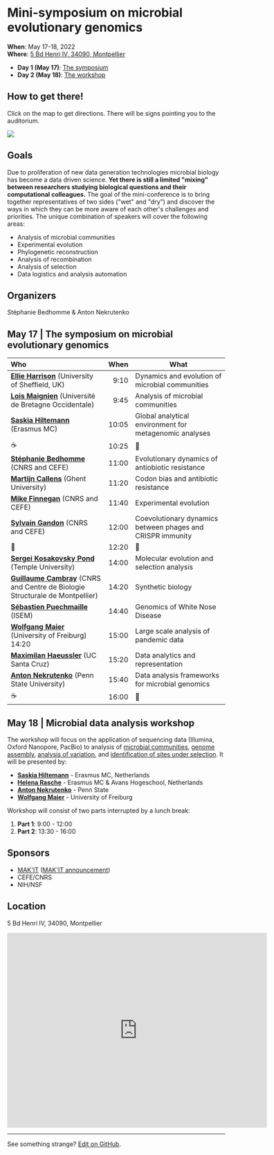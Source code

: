 # Mini-symposium on microbial evolutionary genomics

**When**: May 17-18, 2022<br>
**Where**: [5 Bd Henri IV, 34090, Montpellier](https://goo.gl/maps/vrEE9yvcBSjj2yR28)

- **Day 1 (May 17)**: [The symposium](#May-17--The-symposium-on-microbial-evolutionary-genomics)
- **Day 2 (May 18)**: [The workshop](#May-18--Microbial-data-analysis-workshop)

## How to get there!

Click on the map to get directions. There will be signs pointing you to the auditorium.

[![](https://i.imgur.com/s8HgoV7.jpg)](https://goo.gl/maps/cW2ye8rFEE7V957G6)


<!--
**<kbd>[REGISTER HERE!](https://forms.gle/WM3skmRYFheqyTw89)</kbd>**<br>
This event is free and open to everyone. However, to better plan the mini-symposium (e.g., exactly how much :coffee: & how many :croissant: we need) we will ask you to quickly complete the [following form](https://forms.gle/WM3skmRYFheqyTw89). Thank you for registering! 

:::warning
Following the symposium ([May 18]((#May-18--Microbial-data-analysis-workshop))) we will have a day-long (9:00 - 16:00) workshop on the analysis of large bacterial datasets. Use the [registration form]((https://forms.gle/WM3skmRYFheqyTw89)) to indicate if you would like to attend the workshop and what kind of data analysis you would like to learn about.
:::

-->

## Goals

Due to proliferation of new data generation technologies microbial biology has become a data driven science. **Yet there is still a limited "mixing" between researchers studying biological questions and their computational colleagues.** The goal of the mini-conference is to bring together representatives of two sides ("wet" and "dry") and discover the ways in which they can be more aware of each other's challenges and priorities. The unique combination of speakers will cover the following areas:

- Analysis of microbial communities
- Experimental evolution
- Phylogenetic reconstruction
- Analysis of recombination
- Analysis of selection
- Data logistics and analysis automation


## Organizers 

Stéphanie Bedhomme  & Anton Nekrutenko

## May 17 | The symposium on microbial evolutionary genomics

| Who | When | What |
|:-----|------:|------|
|[**Ellie Harrison**](https://www.sheffield.ac.uk/biosciences/people/academic-staff/ellie-harrison) (University of Sheffield, UK) | 9:10 | Dynamics and evolution of microbial communities |
| [**Lois Maignien**](http://pagesperso.univ-brest.fr/~maignien/contact.html) (Université de Bretagne Occidentale) | 9:45 | Analysis of microbial communities
| [**Saskia Hiltemann**](https://training.galaxyproject.org/hall-of-fame/shiltemann/) (Erasmus MC) | 10:05 | Global analytical environment for metagenomic analyses |
| :coffee: | 10:25 | :croissant: |
| [**Stéphanie Bedhomme**](https://www.cefe.cnrs.fr/fr/recherche/ee/gee/800-c/2721-stephanie-bedhomme) (CNRS and CEFE) | 11:00 | Evolutionary dynamics of antiobiotic resistance |
| [**Martijn Callens**](https://www.ugent.be/bw/foodscience/en/research/faculty/matijn-callens.htm)  (Ghent University) | 11:20  | Codon bias and antibiotic resistance
| [**Mike Finnegan**](https://www.cefe.cnrs.fr/fr/recherche/ee/gee/803-doc/4043-michael-finnegan) (CNRS and CEFE) | 11:40 | Experimental evolution |
| [**Sylvain Gandon**](https://evolepid.cefe.cnrs.fr/people.php?name=gandon) (CNRS and CEFE) | 12:00 | Coevolutionary dynamics between phages and CRISPR immunity |
| :baguette_bread: | 12:20 | :cake: |
| [**Sergei Kosakovsky Pond**](https://igem.temple.edu/people/person/e266d9a5b7f043109baecc3c340491f6) (Temple University) | 14:00 | Molecular evolution and selection analysis |
| [**Guillaume Cambray**](http://www.cbs.cnrs.fr/index.php/fr/personnel?PERS=Guillaume%20Cambray) (CNRS and Centre de Biologie Structurale de Montpellier) | 14:20 | Synthetic biology |
| [**Sébastien Puechmaille**](https://isem-evolution.fr/en/membre/puechmaille/) (ISEM) | 14:40 | Genomics of White Nose Disease 
| [**Wolfgang Maier**](https://github.com/wm75) (University of Freiburg) 14:20 | 15:00 | Large scale analysis of pandemic data |
| [**Maximilan Haeussler**](https://engineering.ucsc.edu/people/max) (UC Santa Cruz) | 15:20 | Data analytics and representation |
| [**Anton Nekrutenko**](https://nekrut.bx.psu.edu) (Penn State University) | 15:40 | Data analysis frameworks for microbial genomics |
| :coffee: | 16:00 | :croissant: |

## May 18 | Microbial data analysis workshop

The workshop will focus on the application of sequencing data (Illumina, Oxford Nanopore, PacBio) to analysis of [microbial communities](https://training.galaxyproject.org/training-material/topics/metagenomics/), [genome assembly](https://training.galaxyproject.org/training-material/search?query=assembly), [analysis of variation](https://training.galaxyproject.org/training-material/topics/variant-analysis/tutorials/sars-cov-2-variant-discovery/tutorial.html), and [identification of sites under selection](https://stevenweaver.github.io/hyphy-site/tutorials/current-release-tutorial/). It will be presented by:

- [**Saskia Hiltemann**](https://training.galaxyproject.org/hall-of-fame/shiltemann/) - Erasmus MC, Netherlands
- [**Helena Rasche**](https://training.galaxyproject.org/hall-of-fame/hexylena/) -  Erasmus MC & Avans Hogeschool, Netherlands
- [**Anton Nekrutenko**](https://nekrut.bx.psu.edu) - Penn State
- [**Wolfgang Maier**](https://github.com/wm75) - University of Freiburg

Workshop will consist of two parts interrupted by a lunch break:

1. **Part 1**: 9:00 - 12:00
2. **Part 2**: 13:30 - 16:00


## Sponsors

- [MAK'IT](https://muse.edu.umontpellier.fr/en/muse-i-site/international/makit-home/) ([MAK'IT announcement](https://muse.edu.umontpellier.fr/en/2022/05/04/anton-nekrutenkos-event-microbial-evolutionary-genomics-and-data-analysis-17-18-may-2022/))
- CEFE/CNRS
- NIH/NSF

## Location

 5 Bd Henri IV, 34090, Montpellier

<iframe src="https://www.google.com/maps/embed?pb=!1m18!1m12!1m3!1d2888.597574975549!2d3.871250652132275!3d43.61491997902024!2m3!1f0!2f0!3f0!3m2!1i1024!2i768!4f13.1!3m3!1m2!1s0x12b6af067c067241%3A0xb66b83e8f6bed7ce!2s5%20Bd%20Henri%20IV%2C%2034090%20Montpellier!5e0!3m2!1sen!2sfr!4v1650355069040!5m2!1sen!2sfr" width="600" height="450" style="border:0;" allowfullscreen="" loading="lazy" referrerpolicy="no-referrer-when-downgrade"></iframe>

-----

See something strange? [Edit on GitHub](https://github.com/nekrut/msmg). 






